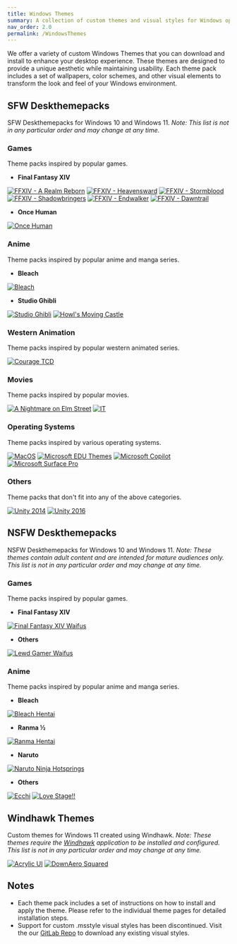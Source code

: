```yaml
---
title: Windows Themes
summary: A collection of custom themes and visual styles for Windows operating systems.
nav_order: 2.0
permalink: /WindowsThemes
---
```


We offer a variety of custom Windows Themes that you can download and install to enhance your desktop experience. These themes are designed to provide a unique aesthetic while maintaining usability. Each theme pack includes a set of wallpapers, color schemes, and other visual elements to transform the look and feel of your Windows environment.

## SFW Deskthemepacks

SFW Deskthemepacks for Windows 10 and Windows 11. *Note: This list is not in any particular order and may change at any time.*

### Games

Theme packs inspired by popular games.

- **Final Fantasy XIV**  

[![FFXIV - A Realm Reborn](https://img.shields.io/badge/Final%20Fantasy%20XIV%20A%20Realm%20Reborn-black?style=plastic&logoColor=white&logoSize=auto&labelColor=blue&color=black&cacheSeconds=3600)](https://the-back-room.info/WindowsThemes/Deskthemepacks/FFXIVARealmReborn) 
[![FFXIV - Heavensward](https://img.shields.io/badge/Final%20Fantasy%20XIV%20Heavensward-black?style=plastic&logoColor=white&logoSize=auto&labelColor=blue&color=black&cacheSeconds=3600)](https://the-back-room.info/WindowsThemes/Deskthemepacks/FFXIVHeavensward) 
[![FFXIV - Stormblood](https://img.shields.io/badge/Final%20Fantasy%20XIV%20Stormblood-black?style=plastic&logoColor=white&logoSize=auto&labelColor=blue&color=black&cacheSeconds=3600)](https://the-back-room.info/WindowsThemes/Deskthemepacks/FFXIVStormblood) 
[![FFXIV - Shadowbringers](https://img.shields.io/badge/Final%20Fantasy%20XIV%20Shadowbringers-black?style=plastic&logoColor=white&logoSize=auto&labelColor=blue&color=black&cacheSeconds=3600)](https://the-back-room.info/WindowsThemes/Deskthemepacks/FFXIVShadowbringers) 
[![FFXIV - Endwalker](https://img.shields.io/badge/Final%20Fantasy%20XIV%20Endwalker-black?style=plastic&logoColor=white&logoSize=auto&labelColor=blue&color=black&cacheSeconds=3600)](https://the-back-room.info/WindowsThemes/Deskthemepacks/FFXIVEW) 
[![FFXIV - Dawntrail](https://img.shields.io/badge/Final%20Fantasy%20XIV%20Dawntrail-black?style=plastic&logoColor=white&logoSize=auto&labelColor=blue&color=black&cacheSeconds=3600)](https://the-back-room.info/WindowsThemes/Deskthemepacks/FFXIVDawntrail)

- **Once Human**  

[![Once Human](https://img.shields.io/badge/Once%20Human-black?style=plastic&logoColor=white&logoSize=auto&labelColor=blue&color=black&cacheSeconds=3600)](https://the-back-room.info/WindowsThemes/Deskthemepacks/OnceHuman)

### Anime

Theme packs inspired by popular anime and manga series.

- **Bleach**  

[![Bleach](https://img.shields.io/badge/Bleach-black?style=plastic&logoColor=white&logoSize=auto&labelColor=blue&color=black&cacheSeconds=3600)](https://the-back-room.info/WindowsThemes/Deskthemepacks/BLEACH)

- **Studio Ghibli**  

[![Studio Ghibli](https://img.shields.io/badge/Studio%20Ghibli-black?style=plastic&logoColor=white&logoSize=auto&labelColor=blue&color=black&cacheSeconds=3600)](https://the-back-room.info/WindowsThemes/Deskthemepacks/StudioGhibli) 
[![Howl's Moving Castle](https://img.shields.io/badge/Howl's%20Moving%20Castle-black?style=plastic&logoColor=white&logoSize=auto&labelColor=blue&color=black&cacheSeconds=3600)](https://the-back-room.info/WindowsThemes/Deskthemepacks/HowlsMovingCastle)

### Western Animation

Theme packs inspired by popular western animated series.

[![Courage TCD](https://img.shields.io/badge/Courage%20TCD-black?style=plastic&logoColor=white&logoSize=auto&labelColor=blue&color=black&cacheSeconds=3600)](https://the-back-room.info/WindowsThemes/Deskthemepacks/CourageTCD)

### Movies

Theme packs inspired by popular movies.

[![A Nightmare on Elm Street](https://img.shields.io/badge/A%20Nightmare%20on%20Elm%20Street-black?style=plastic&logoColor=white&logoSize=auto&labelColor=blue&color=black&cacheSeconds=3600)](https://the-back-room.info/WindowsThemes/Deskthemepacks/ANightmareOnElmStreet) 
[![IT](https://img.shields.io/badge/IT-black?style=plastic&logoColor=white&logoSize=auto&labelColor=blue&color=black&cacheSeconds=3600)](https://the-back-room.info/WindowsThemes/Deskthemepacks/IT)

### Operating Systems

Theme packs inspired by various operating systems.

[![MacOS](https://img.shields.io/badge/MacOS-black?style=plastic&logoColor=white&logoSize=auto&labelColor=blue&color=black&cacheSeconds=3600)](https://the-back-room.info/WindowsThemes/Deskthemepacks/MacOS) 
[![Microsoft EDU Themes](https://img.shields.io/badge/Microsoft%20EDU%20Themes-black?style=plastic&logoColor=white&logoSize=auto&labelColor=blue&color=black&cacheSeconds=3600)](https://the-back-room.info/WindowsThemes/Deskthemepacks/MicrosoftEDUThemes) 
[![Microsoft Copilot](https://img.shields.io/badge/Microsoft%20Copilot-black?style=plastic&logoColor=white&logoSize=auto&labelColor=blue&color=black&cacheSeconds=3600)](https://the-back-room.info/WindowsThemes/Deskthemepacks/MicrosoftCopilot) 
[![Microsoft Surface Pro](https://img.shields.io/badge/Microsoft%20Surface%20Pro-black?style=plastic&logoColor=white&logoSize=auto&labelColor=blue&color=black&cacheSeconds=3600)](https://the-back-room.info/WindowsThemes/Deskthemepacks/MicrosoftSurfacePro)

### Others

Theme packs that don't fit into any of the above categories.

[![Unity 2014](https://img.shields.io/badge/Unity%202014-black?style=plastic&logoColor=white&logoSize=auto&labelColor=blue&color=black&cacheSeconds=3600)](https://the-back-room.info/WindowsThemes/Deskthemepacks/Unity2014) 
[![Unity 2016](https://img.shields.io/badge/Unity%202016-black?style=plastic&logoColor=white&logoSize=auto&labelColor=blue&color=black&cacheSeconds=3600)](https://the-back-room.info/WindowsThemes/Deskthemepacks/Unity2016)

## NSFW Deskthemepacks

NSFW Deskthemepacks for Windows 10 and Windows 11. *Note: These themes contain adult content and are intended for mature audiences only. This list is not in any particular order and may change at any time.*

### Games

Theme packs inspired by popular games.

- **Final Fantasy XIV**  

[![Final Fantasy XIV Waifus](https://img.shields.io/badge/Final%20Fantasy%20XIV%20Waifus-black?style=plastic&logoColor=white&logoSize=auto&labelColor=blue&color=black&cacheSeconds=3600)](https://the-back-room.info/WindowsThemes/Deskthemepacks/FinalFantasyXIVWaifus)

- **Others**  

[![Lewd Gamer Waifus](https://img.shields.io/badge/Lewd%20Gamer%20Waifus-black?style=plastic&logoColor=white&logoSize=auto&labelColor=blue&color=black&cacheSeconds=3600)](https://the-back-room.info/WindowsThemes/Deskthemepacks/LewdGamerWaifus)
        
### Anime

Theme packs inspired by popular anime and manga series.

- **Bleach**  

[![Bleach Hentai](https://img.shields.io/badge/Bleach%20Hentai-black?style=plastic&logoColor=white&logoSize=auto&labelColor=blue&color=black&cacheSeconds=3600)](https://the-back-room.info/WindowsThemes/Deskthemepacks/BLEACHHentai)

- **Ranma ½**  

[![Ranma Hentai](https://img.shields.io/badge/Ranma%20Hentai-black?style=plastic&logoColor=white&logoSize=auto&labelColor=blue&color=black&cacheSeconds=3600)](https://the-back-room.info/WindowsThemes/Deskthemepacks/RanmaHentai)

- **Naruto**  

[![Naruto Ninja Hotsprings](https://img.shields.io/badge/Naruto%20Ninja%20Hotsprings-black?style=plastic&logoColor=white&logoSize=auto&labelColor=blue&color=black&cacheSeconds=3600)](https://the-back-room.info/WindowsThemes/Deskthemepacks/NarutoNinjaHotsprings)

- **Others**  

[![Ecchi](https://img.shields.io/badge/Ecchi-black?style=plastic&logoColor=white&logoSize=auto&labelColor=blue&color=black&cacheSeconds=3600)](https://the-back-room.info/WindowsThemes/Deskthemepacks/Ecchi) 
[![Love Stage!!](https://img.shields.io/badge/Love%20Stage!!-black?style=plastic&logoColor=white&logoSize=auto&labelColor=blue&color=black&cacheSeconds=3600)](https://the-back-room.info/WindowsThemes/Deskthemepacks/LoveStage)


## Windhawk Themes

Custom themes for Windows 11 created using Windhawk. *Note: These themes require the [Windhawk](https://windhawk.net) application to be installed and configured. This list is not in any particular order and may change at any time.*

[![Acrylic UI](https://img.shields.io/badge/Acrylic%20UI-black?style=plastic&logoColor=white&logoSize=auto&labelColor=blue&color=black&cacheSeconds=3600)](https://the-back-room.info/WindowsThemes/WindhawkThemes/AcrylicUI) 
[![DownAero Squared](https://img.shields.io/badge/DownAero%20Squared-black?style=plastic&logoColor=white&logoSize=auto&labelColor=blue&color=black&cacheSeconds=3600)](https://the-back-room.info/WindowsThemes/WindhawkThemes/DownAeroSquared)

## Notes

- Each theme pack includes a set of instructions on how to install and apply the theme. Please refer to the individual theme pages for detailed installation steps.
- Support for custom .msstyle visual styles has been discontinued. Visit the our [GitLab Repo](https://gitlab.com/the-back-room/) to download any existing visual styles.